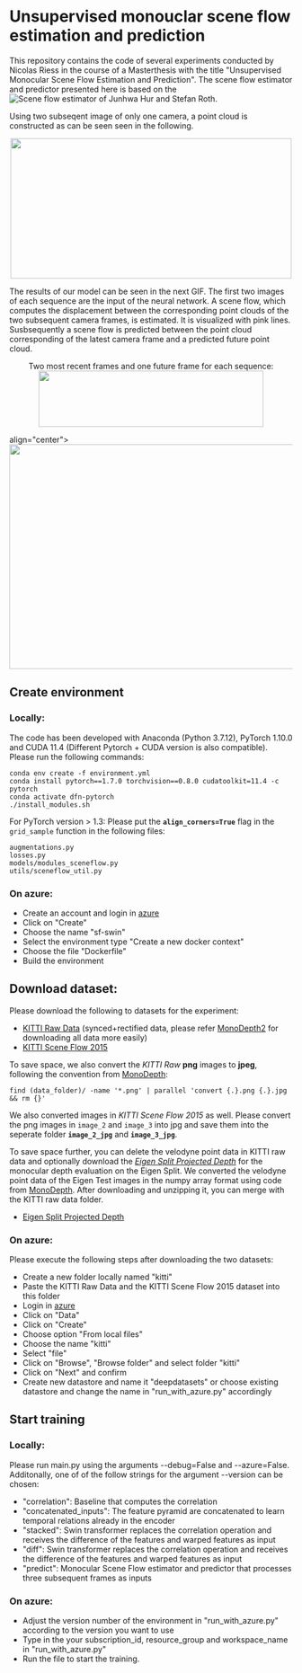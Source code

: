 # Unsupervised monouclar scene flow estimation and prediction
This repository contains the code of several experiments conducted by Nicolas Riess in the course of a Masterthesis with the title "Unsupervised Monocular Scene Flow Estimation and Prediction". The scene flow estimator and predictor presented here is based on the ![Scene flow estimator of Junhwa Hur and Stefan Roth](https://arxiv.org/abs/2004.04143).

Using two subseqent image of only one camera, a point cloud is constructed as can be seen seen in the following. 
<p align="center"><img src="demo/validation_image_60_x123-swin_different_perspectives.gif" width="500" height="250"/> </p>

The results of our model can be seen in the next GIF. The first two images of each sequence are the input of the neural network. A scene flow, which computes the displacement between the corresponding point clouds of the two subsequent camera frames, is estimated. It is visualized with pink lines.
Susbsequently a scene flow is predicted between the point cloud corresponding of the latest camera frame and a predicted future point cloud.                             

<p align="center">
  Two most recent frames and one future frame for each sequence:
  
  <img src=demo/validation_images.gif width="400" height="100"/> 
</p>

<p 
   Point clouds of two most recent frames, corresponding estimated scene flow, future frame and corresponding predicted scene flow:
   
   align="center"><img src=demo/validation_images_point_clouds_scene_flow_with_prediction.gif width="1000" height="400"/> 
</p>

## Create environment

### Locally:
The code has been developed with Anaconda (Python 3.7.12), PyTorch 1.10.0 and CUDA 
11.4 (Different Pytorch + CUDA version is also compatible).  
Please run the following commands:

  ```Shell
  conda env create -f environment.yml
  conda install pytorch==1.7.0 torchvision==0.8.0 cudatoolkit=11.4 -c pytorch
  conda activate dfn-pytorch
  ./install_modules.sh
  ```
For PyTorch version > 1.3:
Please put the **`align_corners=True`** flag in the `grid_sample` function in the following files:
  ```
  augmentations.py
  losses.py
  models/modules_sceneflow.py
  utils/sceneflow_util.py
  ```

### On azure:
* Create an account and login in [azure](https://ml.azure.com) 
* Click on "Create"
* Choose the name "sf-swin"
* Select the environment type "Create a new docker context"
* Choose the file "Dockerfile"
* Build the environment

## Download dataset:

Please download the following to datasets for the experiment:
  - [KITTI Raw Data](http://www.cvlibs.net/datasets/kitti/raw_data.php) (synced+rectified data, please refer [MonoDepth2](https://github.com/nianticlabs/monodepth2#-kitti-training-data) for downloading all data more easily)
  - [KITTI Scene Flow 2015](http://www.cvlibs.net/datasets/kitti/eval_scene_flow.php?benchmark=flow)

To save space, we also convert the *KITTI Raw* **png** images to **jpeg**, following the convention from [MonoDepth](https://github.com/mrharicot/monodepth):
  ```
  find (data_folder)/ -name '*.png' | parallel 'convert {.}.png {.}.jpg && rm {}'
  ```   
We also converted images in *KITTI Scene Flow 2015* as well. Please convert the png images in `image_2` and `image_3` into jpg and save them into the seperate folder **`image_2_jpg`** and **`image_3_jpg`**.  

To save space further, you can delete the velodyne point data in KITTI raw data and optionally download the [*Eigen Split Projected Depth*](https://drive.google.com/file/d/1a97lgOgrChkLxi_nvRpmbsKspveQ6EyD/view?usp=sharing) for the monocular depth evaluation on the Eigen Split. We converted the velodyne point data of the Eigen Test images in the numpy array format using code from [MonoDepth](https://github.com/mrharicot/monodepth). After downloading and unzipping it, you can merge with the KITTI raw data folder.  
  - [Eigen Split Projected Depth](https://drive.google.com/file/d/1a97lgOgrChkLxi_nvRpmbsKspveQ6EyD/view?usp=sharing)

### On azure:
Please execute the following steps after downloading the two datasets:
* Create a new folder locally named "kitti"
* Paste the KITTI Raw Data and the KITTI Scene Flow 2015 dataset into this folder
* Login in [azure](https://ml.azure.com) 
* Click on "Data"
* Click on "Create" 
* Choose option "From local files"
* Choose the name "kitti"
* Select "file"
* Click on "Browse", "Browse folder" and select folder "kitti"
* Click on "Next" and confirm
* Create new datastore and name it "deepdatasets" or choose existing datastore and change the name in "run_with_azure.py" accordingly


## Start training

### Locally:
Please run main.py using the arguments --debug=False and --azure=False. Additonally, one of of the follow strings for the argument --version can be chosen:
* "correlation": Baseline that computes the correlation
* "concatenated_inputs": The feature pyramid are concatenated to learn temporal relations already in the encoder
* "stacked": Swin transformer replaces the correlation operation and receives the difference of the features and warped features as input
* "diff": Swin transformer replaces the correlation operation and receives the difference of the features and warped features as input
* "predict": Monocular Scene Flow estimator and predictor that processes three subsequent frames as inputs

### On azure:
* Adjust the version number of the environment in "run_with_azure.py" according to the version you want to use
* Type in the your subscription_id, resource_group and workspace_name in "run_with_azure.py" 
* Run the file to start the training.
